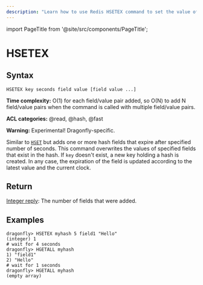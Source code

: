 ```yaml
---
description: "Learn how to use Redis HSETEX command to set the value of a hash field and its expiry time. A smart way to manage temporary data."
---
```


import PageTitle from '@site/src/components/PageTitle';

# HSETEX

<PageTitle title="Redis HSETEX Command (Documentation) | Dragonfly" />

## Syntax

    HSETEX key seconds field value [field value ...]

**Time complexity:** O(1) for each field/value pair added, so O(N) to add N field/value pairs when the command is called with multiple field/value pairs.

**ACL categories:** @read, @hash, @fast

**Warning:** Experimental! Dragonfly-specific.

Similar to [`HSET`](./hset.md) but adds one or more hash fields that expire after specified number of seconds.
This command overwrites the values of specified fields that exist in the hash.
If `key` doesn't exist, a new key holding a hash is created.
In any case, the expiration of the field is updated according to the latest value and the current clock.

## Return

[Integer reply](https://redis.io/docs/reference/protocol-spec/#integers): The number of fields that were added.

## Examples

```shell
dragonfly> HSETEX myhash 5 field1 "Hello"
(integer) 1
# wait for 4 seconds
dragonfly> HGETALL myhash
1) "field1"
2) "Hello"
# wait for 1 seconds
dragonfly> HGETALL myhash
(empty array)
```
